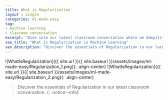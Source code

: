 ```yaml
---
title: What is Regularization
layout : single
categories: ml-made-easy
tag:
- machine learning
- clasroom conversation
excerpt: "Dive into our latest classroom conversation where we demystify Regularization! Learn how transforming raw data into meaningful features can enhance your machine learning models. Check out our engaging comic strip to understand this crucial aspect step-by-step"
seo_title: "What is Regularization in Machine Learning"
seo_description: "Discover the essentials of Regularization in our latest classroom conversation."
---
```


![WhatIsRegularization]({{ site.url }}{{ site.baseurl }}/assets/images/ml-made-easy/Regularization_1.png){: .align-center}
![WhatIsRegularization]({{ site.url }}{{ site.baseurl }}/assets/images/ml-made-easy/Regularization_2.png){: .align-center}


> Discover the essentials of Regularization in our latest classroom conversation.
{: .notice--info}